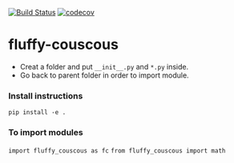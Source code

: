 [![Build Status](https://travis-ci.org/Kee-Wang/fluffy-couscous.svg?branch=master)](https://travis-ci.org/Kee-Wang/fluffy-couscous)
[![codecov](https://codecov.io/gh/Kee-Wang/fluffy-couscous/branch/master/graph/badge.svg)](https://codecov.io/gh/Kee-Wang/fluffy-couscous)
# fluffy-couscous

* Creat a folder and put `__init__.py` and `*.py` inside.
* Go back to parent folder in order to import module.

### Install instructions
`pip install -e .`

### To import modules
`import fluffy_couscous as fc`
`from fluffy_couscous import math`

